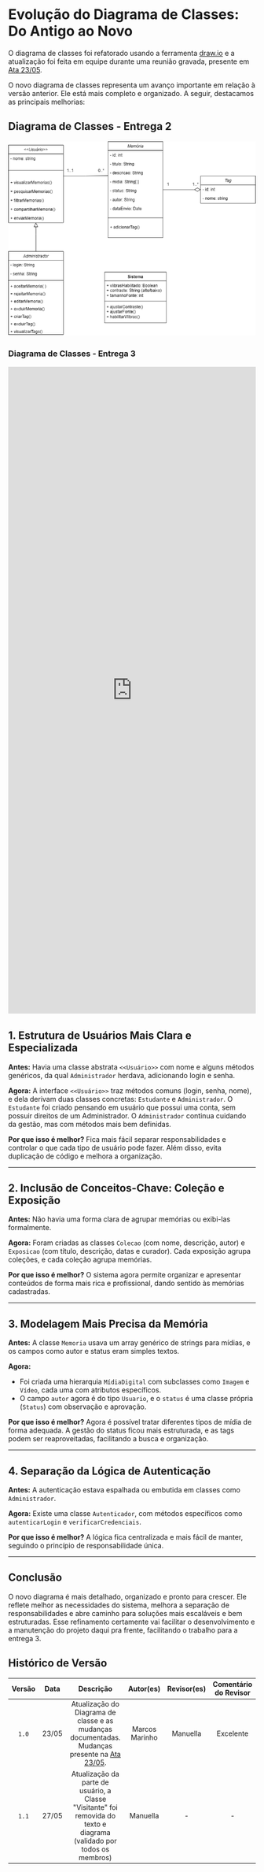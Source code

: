 # Evolução do Diagrama de Classes: Do Antigo ao Novo

O diagrama de classes foi refatorado usando a ferramenta [draw.io](https://app.diagrams.net/) e a atualização foi feita em equipe durante uma reunião gravada, presente em [Ata 23/05](/AtasDeReunião/reuniao2305.md).

O novo diagrama de classes representa um avanço importante em relação à versão anterior. Ele está mais completo e organizado. A seguir, destacamos as principais melhorias:

## Diagrama de Classes - Entrega 2

![Diagrama de Clases - Entrega 2](../assets/Diagrama_Classes_antigo.png)

### Diagrama de Classes - Entrega 3

<iframe frameborder="0" style="width:100%;height:1314px;" src="https://viewer.diagrams.net/?tags=%7B%7D&lightbox=1&highlight=0000ff&edit=_blank&layers=1&nav=1&title=Diagrama_Classes.drawio&dark=0#Uhttps%3A%2F%2Fdrive.google.com%2Fuc%3Fid%3D1ANLGoMSh-q9ZrjE9yx2yXLP4Js2I2G6r%26export%3Ddownload"></iframe>

## 1. Estrutura de Usuários Mais Clara e Especializada

**Antes:** Havia uma classe abstrata `<<Usuário>>` com nome e alguns métodos genéricos, da qual `Administrador` herdava, adicionando login e senha.

**Agora:** A interface `<<Usuário>>` traz métodos comuns (login, senha, nome), e dela derivam duas classes concretas: `Estudante` e `Administrador`. O `Estudante` foi criado pensando em usuário que possui uma conta, sem possuir direitos de um Administrador. O `Administrador` continua cuidando da gestão, mas com métodos mais bem definidas.

**Por que isso é melhor?**
Fica mais fácil separar responsabilidades e controlar o que cada tipo de usuário pode fazer. Além disso, evita duplicação de código e melhora a organização.

---

## 2. Inclusão de Conceitos-Chave: Coleção e Exposição

**Antes:** Não havia uma forma clara de agrupar memórias ou exibi-las formalmente.

**Agora:** Foram criadas as classes `Colecao` (com nome, descrição, autor) e `Exposicao` (com título, descrição, datas e curador). Cada exposição agrupa coleções, e cada coleção agrupa memórias.

**Por que isso é melhor?**
O sistema agora permite organizar e apresentar conteúdos de forma mais rica e profissional, dando sentido às memórias cadastradas.

---

## 3. Modelagem Mais Precisa da Memória

**Antes:** A classe `Memoria` usava um array genérico de strings para mídias, e os campos como autor e status eram simples textos.

**Agora:**

* Foi criada uma hierarquia `MídiaDigital` com subclasses como `Imagem` e `Vídeo`, cada uma com atributos específicos.
* O campo `autor` agora é do tipo `Usuario`, e o `status` é uma classe própria (`Status`) com observação e aprovação.

**Por que isso é melhor?**
Agora é possível tratar diferentes tipos de mídia de forma adequada. A gestão do status ficou mais estruturada, e as tags podem ser reaproveitadas, facilitando a busca e organização.

---

## 4. Separação da Lógica de Autenticação

**Antes:** A autenticação estava espalhada ou embutida em classes como `Administrador`.

**Agora:** Existe uma classe `Autenticador`, com métodos específicos como `autenticarLogin` e `verificarCredenciais`.

**Por que isso é melhor?**
A lógica fica centralizada e mais fácil de manter, seguindo o princípio de responsabilidade única.

---

## Conclusão

O novo diagrama é mais detalhado, organizado e pronto para crescer. Ele reflete melhor as necessidades do sistema, melhora a separação de responsabilidades e abre caminho para soluções mais escaláveis e bem estruturadas. Esse refinamento certamente vai facilitar o desenvolvimento e a manutenção do projeto daqui pra frente, facilitando o trabalho para a entrega 3.

## Histórico de Versão

| Versão | Data | Descrição | Autor(es) | Revisor(es) | Comentário do Revisor |
| :-: | :-: | :-: | :-: | :-: | :-: |
| `1.0` | 23/05 | Atualização do Diagrama de classe e as mudanças documentadas. Mudanças presente na [Ata 23/05](/AtasDeReunião/reuniao2305.md). | Marcos Marinho | Manuella | Excelente |
| `1.1` | 27/05 | Atualização da parte de usuário, a Classe "Visitante" foi removida do texto e diagrama (validado por todos os membros) | Manuella | - | - |